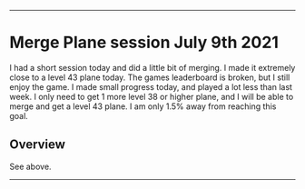
***

# Merge Plane session July 9th 2021

I had a short session today and did a little bit of merging. I made it extremely close to a level 43 plane today. The games leaderboard is broken, but I still enjoy the game. I made small progress today, and played a lot less than last week. I only need to get 1 more level 38 or higher plane, and I will be able to merge and get a level 43 plane. I am only 1.5% away from reaching this goal.

## Overview

See above.

***
